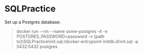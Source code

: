 # SQLPractice
Set up a Postgres database:
>docker run --rm --name some-postgres -it -e POSTGRES_PASSWORD=password -v [path to]\SQLPractice\init.sql:/docker-entrypoint-initdb.d/init.sql -p 5432:5432 postgres